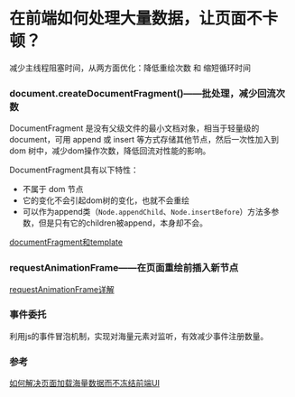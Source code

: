 # 在前端如何处理大量数据，让页面不卡顿？
减少主线程阻塞时间，从两方面优化：降低重绘次数 和 缩短循环时间

### document.createDocumentFragment()——批处理，减少回流次数
DocumentFragment 是没有父级文件的最小文档对象，相当于轻量级的document，可用 append 或 insert 等方式存储其他节点，然后一次性加入到 dom 树中，减少dom操作次数，降低回流对性能的影响。

DocumentFragment具有以下特性：
- 不属于 dom 节点
- 它的变化不会引起dom树的变化，也就不会重绘
- 可以作为append类（`Node.appendChild`、`Node.insertBefore`）方法多参数，但是只有它的children被append，本身却不会。

[documentFragment和template](https://www.jianshu.com/p/ebe8e26076dc)
### requestAnimationFrame——在页面重绘前插入新节点
[requestAnimationFrame详解](https://www.jianshu.com/p/fa5512dfb4f5)
### 事件委托
利用js的事件冒泡机制，实现对海量元素对监听，有效减少事件注册数量。
### 参考
[如何解决页面加载海量数据而不冻结前端UI](https://www.askhtml5.com/question/3)
